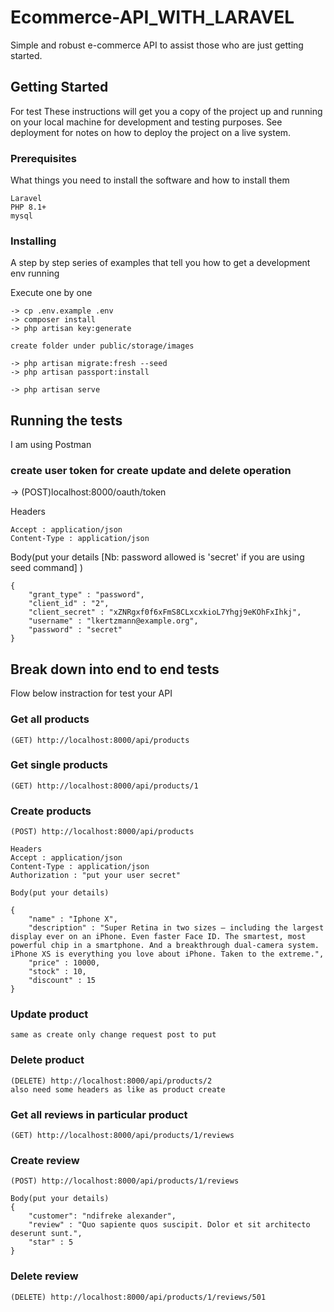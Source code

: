 # Ecommerce-API_WITH_LARAVEL
Simple and robust e-commerce API to assist those who are just getting started.


## Getting Started

For test These instructions will get you a copy of the project up and running on your local machine for development and testing purposes. See deployment for notes on how to deploy the project on a live system.

### Prerequisites

What things you need to install the software and how to install them

```
Laravel
PHP 8.1+
mysql

```

### Installing

A step by step series of examples that tell you how to get a development env running

Execute one by one

```
-> cp .env.example .env
-> composer install
-> php artisan key:generate 

create folder under public/storage/images

-> php artisan migrate:fresh --seed
-> php artisan passport:install

-> php artisan serve
```

## Running the tests

I am using Postman

### create user token for create update and delete operation

-> (POST)localhost:8000/oauth/token

Headers
```
Accept : application/json
Content-Type : application/json
```

Body(put your details [Nb: password allowed is 'secret' if you are using seed command] )
```
{
	"grant_type" : "password",
	"client_id" : "2",
	"client_secret" : "xZNRgxf0f6xFmS8CLxcxkioL7Yhgj9eKOhFxIhkj",
	"username" : "lkertzmann@example.org",
	"password" : "secret"
}
```

## Break down into end to end tests

Flow below instraction for test your API 

### Get all products
```
(GET) http://localhost:8000/api/products
```

### Get single products
```
(GET) http://localhost:8000/api/products/1
```

### Create products
```
(POST) http://localhost:8000/api/products

Headers
Accept : application/json
Content-Type : application/json
Authorization : "put your user secret"

Body(put your details)

{
	"name" : "Iphone X",
	"description" : "Super Retina in two sizes — including the largest display ever on an iPhone. Even faster Face ID. The smartest, most powerful chip in a smartphone. And a breakthrough dual-camera system. iPhone XS is everything you love about iPhone. Taken to the extreme.",
	"price" : 10000,
	"stock" : 10,
	"discount" : 15
}
```

### Update product 
```
same as create only change request post to put
```

### Delete product
```
(DELETE) http://localhost:8000/api/products/2
also need some headers as like as product create 
```

### Get all reviews in particular product
```
(GET) http://localhost:8000/api/products/1/reviews
```

### Create review
```
(POST) http://localhost:8000/api/products/1/reviews

Body(put your details)
{
	"customer": "ndifreke alexander",
    "review" : "Quo sapiente quos suscipit. Dolor et sit architecto deserunt sunt.",
    "star" : 5
}
```

### Delete review
```
(DELETE) http://localhost:8000/api/products/1/reviews/501
```
